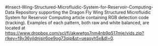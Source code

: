 #Insect-Wing-Structured-Microfluidic-System-for-Reservoir-Computing-Data
Repository supporting the Dragon Fly Wing Structured Microfluidic System for Reservoir Computing article containing RGB detection code (tracking). Examples of each pattern, both raw and white balanced, are located at https://www.dropbox.com/scl/fi/akwwtgs7nm4nb9p517mje/vids.zip?rlkey=f8y36yjldnjsir6oe9og73qip&st=ueasyh5x&dl=0.
